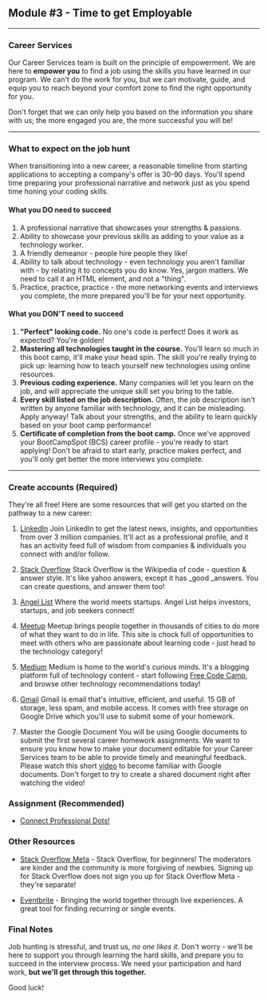 ## Module \#3 - Time to get Employable

---

### Career Services

Our Career Services team is built on the principle of empowerment. We are here to **empower you** to find a job using the skills you have learned in our program. We can't do the work for you, but we can motivate, guide, and equip you to reach beyond your comfort zone to find the right opportunity for you.

Don't forget that we can only help you based on the information you share with us; the more engaged you are, the more successful you will be!

---

### What to expect on the job hunt

When transitioning into a new career, a reasonable timeline from starting applications to accepting a company's offer is 30-90 days. You'll spend time preparing your professional narrative and network just as you spend time honing your coding skills.

#### What you DO need to succeed

1. A professional narrative that showcases your strengths & passions.
2. Ability to showcase your previous skills as adding to your value as a technology worker.
3. A friendly demeanor - people hire people they like!
4. Ability to talk about technology - even technology you aren't familiar with - by relating it to concepts you do know. Yes, jargon matters. We need to call it an HTML element, and not a "thing".
5. Practice, practice, practice - the more networking events and interviews you complete, the more prepared you'll be for your next opportunity.

#### What you DON'T need to succeed

1. **"Perfect" looking code.**
   No one's code is perfect! Does it work as expected? You're golden!
2. **Mastering all technologies taught in the course.**
   You'll learn so much in this boot camp, it'll make your head spin. The skill you're really trying to pick up: learning how to teach yourself new technologies using online resources.
3. **Previous coding experience.**
   Many companies will let you learn on the job, and will appreciate the unique skill set you bring to the table.
4. **Every skill listed on the job description.**
   Often, the job description isn't written by anyone familiar with technology, and it can be misleading. Apply anyway! Talk about your strengths, and the ability to learn quickly based on your boot camp performance!
5. **Certificate of completion from the boot camp.**
   Once we've approved your BootCampSpot \(BCS\) career profile - you're ready to start applying! Don't be afraid to start early, practice makes perfect, and you'll only get better the more interviews you complete.

---

### Create accounts \(Required\)

They're all free! Here are some resources that will get you started on the pathway to a new career:

1. [LinkedIn](http://linkedin.com/)
  Join LinkedIn to get the latest news, insights, and opportunities from over 3 million companies. It'll act as a professional profile, and it has an activity feed full of wisdom from companies & individuals you connect with and\/or follow.


2. [Stack Overflow](http://stackoverflow.com/)
  Stack Overflow is the Wikipedia of code - question & answer style. It's like yahoo answers, except it has \_good \_answers. You can create questions, and answer them too!


3. [Angel List](http://angel.co/)
  Where the world meets startups. Angel List helps investors, startups, and job seekers connect!


4. [Meetup](http://meetup.com/)
  Meetup brings people together in thousands of cities to do more of what they want to do in life. This site is chock full of opportunities to meet with others who are passionate about learning code - just head to the technology category!


5. [Medium](https://medium.com/)
  Medium is home to the world's curious minds. It's a blogging platform full of technology content - start following [Free Code Camp](https://medium.freecodecamp.com/), and browse other technology recommendations today!


6. [Gmail](https://accounts.google.com/SignUp?hl=en)
  Gmail is email that's intuitive, efficient, and useful. 15 GB of storage, less spam, and mobile access. It comes with free storage on Google Drive which you'll use to submit some of your homework.


7. Master the Google Document
  You will be using Google documents to submit the first several career homework assignments. We want to ensure you know how to make your document editable for your Career Services team to be able to provide timely and meaningful feedback. Please watch this short [video](https://drive.google.com/open?id=0B5RxKVA2sWhqN2lnNVZnVmRBclk) to become familiar with Google documents. Don't forget to try to create a shared document right after watching the video!

### Assignment \(Recommended\)

* [Connect Professional Dots!](connect-professional-dots.md)

### Other Resources

* [Stack Overflow Meta](http://meta.stackoverflow.com/) - Stack Overflow, for beginners! The moderators are kinder and the community is more forgiving of newbies. Signing up for Stack Overflow does not sign you up for Stack Overflow Meta - they're separate!

* [Eventbrite](https://www.eventbrite.com/) - Bringing the world together through live experiences. A great tool for finding recurring or single events.

### Final Notes

Job hunting is stressful, and trust us, _no one likes it_. Don't worry - we'll be here to support you through learning the hard skills, and prepare you to succeed in the interview process. We need your participation and hard work, **but we'll get through this together.**

Good luck!
